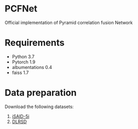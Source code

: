 # PCFNet
Official implementation of Pyramid correlation fusion Network
# Requirements
* Python 3.7
* Pytorch 1.9
* albumentations 0.4
* faiss 1.7
# Data preparation
Download the following datasets:
1.	[iSAID-5i](https://github.com/caoql98/SDM)
2.	[DLRSD](https://sites.google.com/view/zhouwx/dataset#h.p_hQS2jYeaFpV0)
